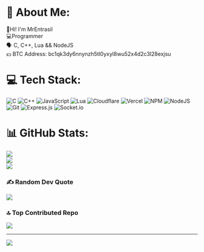 # 💫 About Me:
👊Hi! I'm MrEntrasil<br>
💻Programmer<br>
🗣 C, C++, Lua && NodeJS<br>
💵 BTC Address: bc1qk3dy6nnynzh5tl0yxyl8wu52x4d2c3l28exjsu

# 💻 Tech Stack:
![C](https://img.shields.io/badge/c-%2300599C.svg?style=for-the-badge&logo=c&logoColor=white) ![C++](https://img.shields.io/badge/c++-%2300599C.svg?style=for-the-badge&logo=c%2B%2B&logoColor=white) ![JavaScript](https://img.shields.io/badge/javascript-%23323330.svg?style=for-the-badge&logo=javascript&logoColor=%23F7DF1E) ![Lua](https://img.shields.io/badge/lua-%232C2D72.svg?style=for-the-badge&logo=lua&logoColor=white) ![Cloudflare](https://img.shields.io/badge/Cloudflare-F38020?style=for-the-badge&logo=Cloudflare&logoColor=white) ![Vercel](https://img.shields.io/badge/vercel-%23000000.svg?style=for-the-badge&logo=vercel&logoColor=white) ![NPM](https://img.shields.io/badge/NPM-%23CB3837.svg?style=for-the-badge&logo=npm&logoColor=white) ![NodeJS](https://img.shields.io/badge/node.js-6DA55F?style=for-the-badge&logo=node.js&logoColor=white) ![Git](https://img.shields.io/badge/git-%23F05033.svg?style=for-the-badge&logo=git&logoColor=white) ![Express.js](https://img.shields.io/badge/express.js-%23404d59.svg?style=for-the-badge&logo=express&logoColor=%2361DAFB) ![Socket.io](https://img.shields.io/badge/Socket.io-black?style=for-the-badge&logo=socket.io&badgeColor=010101)
# 📊 GitHub Stats:
![](https://github-readme-stats.vercel.app/api?username=MrEntrasil&theme=dark&hide_border=false&include_all_commits=true&count_private=false)<br/>
![](https://github-readme-streak-stats.herokuapp.com/?user=MrEntrasil&theme=dark&hide_border=false)<br/>
![](https://github-readme-stats.vercel.app/api/top-langs/?username=MrEntrasil&theme=dark&hide_border=false&include_all_commits=true&count_private=false&layout=compact)

### ✍️ Random Dev Quote
![](https://quotes-github-readme.vercel.app/api?type=horizontal&theme=radical)

### 🔝 Top Contributed Repo
![](https://github-contributor-stats.vercel.app/api?username=MrEntrasil&limit=5&theme=dark&combine_all_yearly_contributions=true)

---
[![](https://visitcount.itsvg.in/api?id=MrEntrasil&icon=0&color=0)](https://visitcount.itsvg.in)

<!-- Proudly created with GPRM ( https://gprm.itsvg.in ) -->
